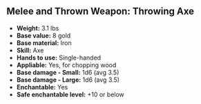 ## Melee and Thrown Weapon: Throwing Axe

- **Weight:** 3.1 lbs
- **Base value:** 8 gold
- **Base material:** Iron
- **Skill:** Axe
- **Hands to use:** Single-handed
- **Appliable:** Yes, for chopping wood
- **Base damage - Small:** 1d6 (avg 3.5)
- **Base damage - Large:** 1d6 (avg 3.5)
- **Enchantable:** Yes
- **Safe enchantable level:** +10 or below
